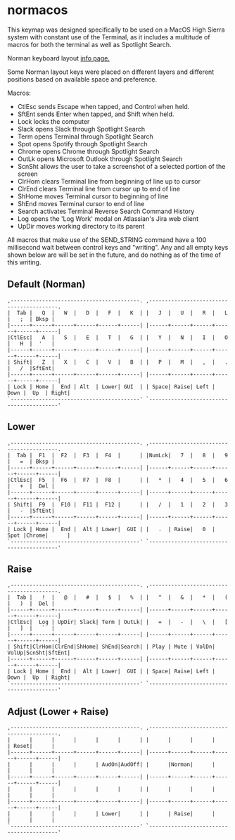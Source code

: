 # normacos
This keymap was designed specifically to be used on a MacOS High Sierra system with constant use of the Terminal, as it includes a multitude of macros for both the terminal as well as Spotlight Search.

Norman keyboard layout [info page.](https://normanlayout.info/)

Some Norman layout keys were placed on different layers and different positions based on available space and preference.


Macros:
- CtlEsc sends Escape when tapped, and Control when held.
- SftEnt sends Enter when tapped, and Shift when held.
- Lock locks the computer
- Slack opens Slack through Spotlight Search
- Term opens Terminal through Spotlight Search
- Spot opens Spotify through Spotlight Search
- Chrome opens Chrome through Spotlight Search
- OutLk opens Microsoft Outlook through Spotlight Search
- ScnSht allows the user to take a screenshot of a selected portion of the screen
- ClrHom clears Terminal line from beginning of line up to cursor
- ClrEnd clears Terminal line from cursor up to end of line
- ShHome moves Terminal cursor to beginning of line
- ShEnd moves Terminal cursor to end of line
- Search activates Terminal Reverse Search Command History
- Log opens the 'Log Work' modal on Atlassian's Jira web client
- UpDir moves working directory to its parent

All macros that make use of the SEND_STRING command have a 100 millisecond wait between control keys and "writing".
Any and all empty keys shown below are will be set in the future, and do nothing as of the time of this writing.



## Default (Norman)
```
,-----------------------------------------. ,-----------------------------------------.
|  Tab |   Q  |   W  |   D  |   F  |   K  | |   J  |   U  |   R  |   L  |   ;  | Bksp |
|------+------+------+------+------+------| |------+------+------+------+------+------|
|CtlEsc|   A  |   S  |   E  |   T  |   G  | |   Y  |   N  |   I  |   O  |   H  |  '   |
|------+------+------+------+------+------| |------+------+------+------+------+------|
| Shift|   Z  |   X  |   C  |   V  |   B  | |   P  |   M  |   ,  |   .  |   /  |SftEnt|
|------+------+------+------+------+------| |------+------+------+------+------+------|
| Lock | Home |  End | Alt  | Lower| GUI  | | Space| Raise| Left | Down |  Up  | Right|
`-----------------------------------------' `-----------------------------------------'
```


## Lower
```
,-----------------------------------------. ,-----------------------------------------.
|  Tab |  F1  |  F2  |  F3  |  F4  |      | |NumLck|   7  |   8  |   9  |   =  | Bksp |
|------+------+------+------+------+------| |------+------+------+------+------+------|
|CtlEsc|  F5  |  F6  |  F7  |  F8  |      | |   *  |   4  |   5  |   6  |   +  |  Del |
|------+------+------+------+------+------| |------+------+------+------+------+------|
| Shift|  F9  |  F10 |  F11 |  F12 |      | |   /  |   1  |   2  |   3  |   -  |SftEnt|
|------+------+------+------+------+------| |------+------+------+------+------+------|
| Lock | Home |  End |  Alt | Lower|  GUI | |   .  | Raise|   0  | Spot |Chrome|      |
`-----------------------------------------' `-----------------------------------------'
```


## Raise

```
,-----------------------------------------. ,-----------------------------------------.
|  Tab |   !  |   @  |   #  |   $  |   %  | |   ^  |   &  |   *  |   (  |   )  |  Del |
|------+------+------+------+------+------| |------+------+------+------+------+------|
|CtlEsc|  Log | UpDir| Slack| Term | OutLk| |   =  |   -  |   \  |   [  |   ]  |   `  |
|------+------+------+------+------+------| |------+------+------+------+------+------|
| Shift|ClrHom|ClrEnd|ShHome| ShEnd|Search| | Play | Mute | VolDn| VolUp|ScnSht|SftEnt|
|------+------+------+------+------+------| |------+------+------+------+------+------|
| Lock | Home |  End |  Alt | Lower|  GUI | | Space| Raise| Left | Down |  Up  | Right|
`-----------------------------------------' `-----------------------------------------'
```

## Adjust (Lower + Raise)

```
,-----------------------------------------. ,-----------------------------------------.
|      |      |      |      |      |      | |      |      |      |      | Reset|      |
|------+------+------+------+------+------| |------+------+------+------+------+------|
|      |      |      |      | AudOn|AudOff| |      |Norman|      |      |      |      |
|------+------+------+------+------+------| |------+------+------+------+------+------|
|      |      |      |      |      |      | |      |      |      |      |      |      |
|------+------+------+------+------+------| |------+------+------+------+------+------|
|      |      |      |      | Lower|      | |      | Raise|      |      |      |      |
`-----------------------------------------' `-----------------------------------------'
```
